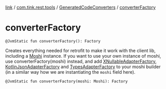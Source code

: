[link](../../index.md) / [com.tink.rest.tools](../index.md) / [GeneratedCodeConverters](index.md) / [converterFactory](./converter-factory.md)

# converterFactory

`@JvmStatic fun converterFactory(): Factory`

Creates everything needed for retrofit to make it work with the client lib, including a
[Moshi](#) instance. If you want to use your own instance of moshi, use
converterFactory(moshi) instead, and add [XNullableAdapterFactory](../-x-nullable-adapter-factory/index.md), [KotlinJsonAdapterFactory](#) and
[TypesAdapterFactory](../-types-adapter-factory/index.md) to your moshi builder (in a similar way how we are instantiating the `moshi` field here).

`@JvmStatic fun converterFactory(moshi: Moshi): Factory`